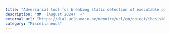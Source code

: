 ```yaml
---
title: "Adversarial tool for breaking static detection of executable packing"
description: "🎓  (August 2024)  ⭐"
external_url: "https://dial.uclouvain.be/memoire/ucl/en/object/thesis%3A48691"
category: "Miscellaneous"
---
```

